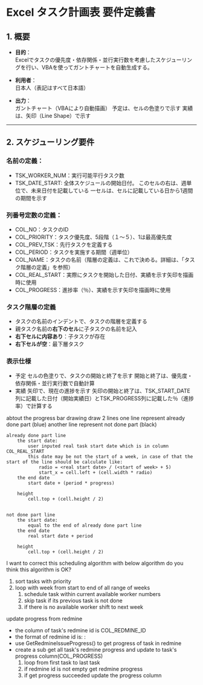 # Excel タスク計画表 要件定義書

## 1. 概要

- **目的**：  
  Excelでタスクの優先度・依存関係・並行実行数を考慮したスケジューリングを行い、VBAを使ってガントチャートを自動生成する。

- **利用者**：  
  日本人（表記はすべて日本語）

- **出力**：  
  ガントチャート（VBAにより自動描画）
  予定は、セルの色塗りで示す
  実績は、矢印（Line Shape）で示す

---

## 2. スケジューリング要件

### **名前の定義**：  

- TSK_WORKER_NUM：実行可能平行タスク数
- TSK_DATE_START:
  全体スケジュールの開始日付。
  このセルの右は、週単位で、未来日付を記載している
  一セルは、セルに記載している日から1週間の期間を示す

### **列番号定数の定義**：  

- COL_NO：タスクのID
- COL_PRIORITY：タスク優先度、5段階（１～５）、1は最高優先度
- COL_PREV_TSK：先行タスクを定義する
- COL_PERIOD：タスクを実施する期間（週単位）
- COL_NAME：タスクの名前（階層の定義は、これで決める。詳細は、「タスク階層の定義」を参照）
- COL_REAL_START：実際にタスクを開始した日付、実績を示す矢印を描画時に使用
- COL_PROGRESS：進捗率（％）、実績を示す矢印を描画時に使用


### タスク階層の定義

- タスクの名前のインデントで、タスクの階層を定義する
- 親タスク名前の**右下のセル**に子タスクの名前を記入
- **右下セルに内容あり**：子タスクが存在
- **右下セルが空**：最下層タスク


### 表示仕様

- 予定
  セルの色塗りで、タスクの開始と終了を示す
  開始と終了は、優先度・依存関係・並行実行数で自動計算
- 実績
  矢印で、現在の進捗を示す
  矢印の開始と終了は、TSK_START_DATE 列に記載した日付（開始実績日）とTSK_PROGRESS列に記載した％（進捗率）で計算する



abtout the progress bar drawing
	draw 2 lines
		one line represent already done part (blue)
		another line represent not done part (black)
	
	already done part line
		the start date: 
			user inputed real task start date which is in column COL_REAL_START
			this date may be not the start of a week, in case of that the start of the line should be calculate like:
				radio = <real start date> / (<start of week> + 5)
				start_x = cell.left + (cell.width * radio)
		the end date
			start date + (period * progress)
			
		height
			cell.top + (cell.height / 2)
			
	
	not done part line
		the start date: 
			equal to the end of already done part line
		the end date
			real start date + period
			
		height
			cell.top + (cell.height / 2)
			



I want to correct this scheduling algorithm with below algorithm
do you think this algorithm is OK? 
1. sort tasks with priority
2. loop with week from start to end of all range of weeks
	1. schedule task within current available worker numbers
	2. skip task if its previous task is not done
	3. if there is no available worker shift to next week



update progress from redmine
* the column of task's redmine id is COL_REDMINE_ID
* the format of redmine id is: <RepoID>:<TicketId>
* use GetRedmineIssueProgress() to get progress of task in redmine
* create a sub get all task's redmine progress and update to task's progress column(COL_PROGRESS)
  1. loop from first task to last task
  2. if redmine id is not empty get redmine progress
  3. if get progress succeeded update the progress column